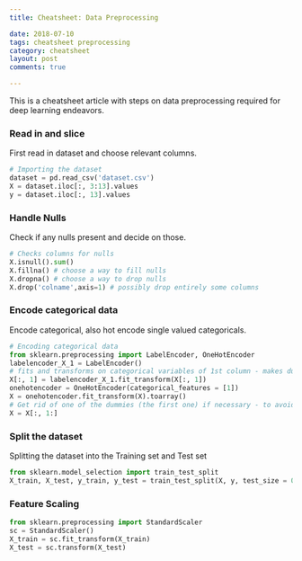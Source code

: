 ```yaml
---
title: Cheatsheet: Data Preprocessing

date: 2018-07-10
tags: cheatsheet preprocessing
category: cheatsheet
layout: post
comments: true

---
```

This is a cheatsheet article with steps on data preprocessing required for deep learning endeavors.

### Read in and slice
First read in dataset and choose relevant columns.


```python
# Importing the dataset
dataset = pd.read_csv('dataset.csv')
X = dataset.iloc[:, 3:13].values
y = dataset.iloc[:, 13].values
```

### Handle Nulls
Check if any nulls present and decide on those.


```python
# Checks columns for nulls
X.isnull().sum()
X.fillna() # choose a way to fill nulls
X.dropna() # choose a way to drop nulls
X.drop('colname',axis=1) # possibly drop entirely some columns
```

### Encode categorical data
Encode categorical, also hot encode single valued categoricals.


```python
# Encoding categorical data
from sklearn.preprocessing import LabelEncoder, OneHotEncoder
labelencoder_X_1 = LabelEncoder()
# fits and transforms on categorical variables of 1st column - makes dummies
X[:, 1] = labelencoder_X_1.fit_transform(X[:, 1])
onehotencoder = OneHotEncoder(categorical_features = [1])
X = onehotencoder.fit_transform(X).toarray()
# Get rid of one of the dummies (the first one) if necessary - to avoid dummy trap.
X = X[:, 1:]
```

### Split the dataset
Splitting the dataset into the Training set and Test set


```python
from sklearn.model_selection import train_test_split
X_train, X_test, y_train, y_test = train_test_split(X, y, test_size = 0.2, random_state = 0)
```

### Feature Scaling


```python
from sklearn.preprocessing import StandardScaler
sc = StandardScaler()
X_train = sc.fit_transform(X_train)
X_test = sc.transform(X_test)
```
